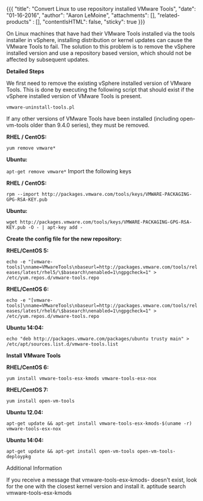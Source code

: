 {{{
  "title": "Convert Linux to use repository installed VMware Tools",
  "date": "01-16-2016",
  "author": "Aaron LeMoine",
  "attachments": [],
  "related-products" : [],
  "contentIsHTML": false,
  "sticky": true
}}}

On Linux machines that have had their VMware Tools installed via the tools installer in vSphere, installing distribution or kernel updates can cause the VMware Tools to fail.  The solution to this problem is to remove the vSphere installed version and use a repository based version, which should not be affected by subsequent updates.

**Detailed Steps**

We first need to remove the existing vSphere installed version of VMware Tools.  This is done by executing the following script that should exist if the vSphere installed version of VMware Tools is present.

`vmware-uninstall-tools.pl`

If any other versions of VMware Tools have been installed (including open-vm-tools older than 9.4.0 series), they must be removed. 

**RHEL / CentOS:**

`yum remove vmware*`

**Ubuntu:**

`apt-get remove vmware*`
Import the following keys

**RHEL / CentOS:**

`rpm --import http://packages.vmware.com/tools/keys/VMWARE-PACKAGING-GPG-RSA-KEY.pub`

**Ubuntu:**

`wget http://packages.vmware.com/tools/keys/VMWARE-PACKAGING-GPG-RSA-KEY.pub -O - | apt-key add -`

**Create the config file for the new repository:**

**RHEL/CentOS 5:**

`echo -e "[vmware-tools]\nname=VMwareTools\nbaseurl=http://packages.vmware.com/tools/releases/latest/rhel5/\$basearch\nenabled=1\ngpgcheck=1" > /etc/yum.repos.d/vmware-tools.repo`

**RHEL/CentOS 6:**

`echo -e "[vmware-tools]\nname=VMwareTools\nbaseurl=http://packages.vmware.com/tools/releases/latest/rhel6/\$basearch\nenabled=1\ngpgcheck=1" > /etc/yum.repos.d/vmware-tools.repo`

**Ubuntu 14:04:**

`echo "deb http://packages.vmware.com/packages/ubuntu trusty main" > /etc/apt/sources.list.d/vmware-tools.list`

**Install VMware Tools**

**RHEL/CentOS 6:**

`yum install vmware-tools-esx-kmods vmware-tools-esx-nox`

**RHEL/CentOS 7:**

`yum install open-vm-tools`

**Ubuntu 12.04:**

`apt-get update && apt-get install vmware-tools-esx-kmods-$(uname -r) vmware-tools-esx-nox`

**Ubuntu 14:04:**

`apt-get update && apt-get install open-vm-tools open-vm-tools-deploypkg`


Additional Information

If you receive a message that vmware-tools-esx-kmods-<kernel version> doesn't exist, look for the one with the closest kernel version and install it.
aptitude search vmware-tools-esx-kmods
